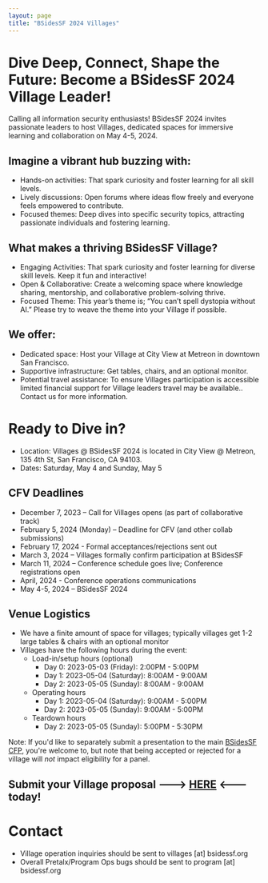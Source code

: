 ```yaml
---
layout: page
title: "BSidesSF 2024 Villages"
---
```


# Dive Deep, Connect, Shape the Future: Become a BSidesSF 2024 Village Leader!

Calling all information security enthusiasts! BSidesSF 2024 invites passionate leaders to host Villages, dedicated spaces for immersive learning and collaboration on May 4-5, 2024.

## Imagine a vibrant hub buzzing with:

* Hands-on activities: That spark curiosity and foster learning for all skill levels.
* Lively discussions: Open forums where ideas flow freely and everyone feels empowered to contribute.
* Focused themes: Deep dives into specific security topics, attracting passionate individuals and fostering learning. 

## What makes a thriving BSidesSF Village?

* Engaging Activities: That spark curiosity and foster learning for diverse skill levels. Keep it fun and interactive! 
* Open & Collaborative: Create a welcoming space where knowledge sharing, mentorship, and collaborative problem-solving thrive.
* Focused Theme: This year’s theme is; “You can’t spell dystopia without AI.” Please try to weave the theme into your Village if possible. 

## We offer:

* Dedicated space: Host your Village at City View at Metreon in downtown San Francisco.
* Supportive infrastructure: Get tables, chairs, and an optional monitor.
* Potential travel assistance: To ensure Villages participation is accessible limited financial support for Village leaders travel may be available.. Contact us for more information.

# Ready to Dive in?

* Location: Villages @ BSidesSF 2024 is located in City View @ Metreon, 135 4th St, San Francisco, CA 94103.
* Dates: Saturday, May 4 and Sunday, May 5

## CFV Deadlines

* December 7, 2023 – Call for Villages opens (as part of collaborative track)
* February 5, 2024 (Monday) – Deadline for CFV (and other collab submissions)
* February 17, 2024 - Formal acceptances/rejections sent out
* March 3, 2024 – Villages formally confirm participation at BSidesSF
* March 11, 2024 – Conference schedule goes live; Conference registrations open
* April, 2024 - Conference operations communications
* May 4-5, 2024 – BSidesSF 2024

## Venue Logistics

* We have a finite amount of space for villages; typically villages get 1-2 large tables & chairs with an optional monitor
* Villages have the following hours during the event:
  * Load-in/setup hours (optional)
    * Day 0: 2023-05-03 (Friday): 2:00PM - 5:00PM
    * Day 1: 2023-05-04 (Saturday): 8:00AM - 9:00AM
    * Day 2: 2023-05-05 (Sunday): 8:00AM - 9:00AM
  * Operating hours
    * Day 1: 2023-05-04 (Saturday): 9:00AM - 5:00PM
    * Day 2: 2023-05-05 (Sunday): 9:00AM - 5:00PM
  * Teardown hours
    * Day 2: 2023-05-05 (Sunday): 5:00PM - 5:30PM

Note: If you'd like to separately submit a presentation to the main [BSidesSF CFP](/cfp), you're welcome to, but note that being accepted or rejected for a village will *not* impact eligibility for a panel.

## Submit your Village proposal **---> [HERE](https://pretalx.com/bsidessf-2024/submit/?track=4131-collaborative-workshop-village-bof&submission_type=3484-village-community-group) <---** today!

# Contact

* Village operation inquiries should be sent to villages [at] bsidessf.org
* Overall Pretalx/Program Ops bugs should be sent to program [at] bsidessf.org

